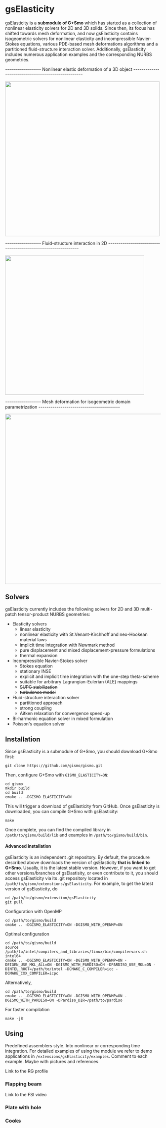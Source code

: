 
# gsElasticity
gsElasticity is a **submodule of G+Smo** which has started as a collection of nonlinear elasticity solvers for 2D and 3D solids. Since then, its focus has shifted towards mesh deformation, and now gsElasticity contains isogeometric solvers for nonlinear elasticity and incompressible Navier-Stokes equations, various PDE-based mesh deformations algorithms and a partitioned fluid-structure interaction solver. Additionally, gsElasticity includes numerous application examples and the corresponding NURBS geometries.

------------------  Nonlinear elastic deformation of a 3D object  ----------------------------------------------------

<img src="../media/images/terrific.png" width="500">   

------------------  Fluid-structure interaction in 2D  ---------------------------------------------------------------

<img src="../media/images/FSI.png" width="450">

------------------  Mesh deformation for isogeometric domain parametrization -----------------------------------------

<img src="../media/images/meshDeform.png" width="550">

## Solvers
gsElasticity currently includes the following solvers for 2D and 3D multi-patch tensor-product NURBS geometries:
* Elasticity solvers 
  * linear elasticity
  * nonlinear elasticity with St.Venant-Kirchhoff and neo-Hookean material laws
  * implicit time integration with Newmark method
  * pure displacement and mixed displacement-pressure formulations
  * thermal expansion
* Incompressible Navier-Stokes solver
  * Stokes equation
  * stationary INSE
  * explicit and implicit time integration with the one-step theta-scheme
  * suitable for arbitrary Lagrangian-Eulerian (ALE) mappings
  * ~~SUPG stabilization~~
  * ~~turbulence model~~
* Fluid-structure interaction solver
  * partitioned approach
  * strong coupling
  * Aitken relaxation for convergence speed-up
* Bi-harmonic equation solver in mixed formulation
* Poisson's equation solver

## Installation
Since gsElasticity is a submodule of G+Smo, you should download G+Smo first:
```
git clone https://github.com/gismo/gismo.git
```
Then, configure G+Smo with `GISMO_ELASTICITY=ON`:
```
cd gismo
mkdir build
cd build
cmake .. -DGISMO_ELASTICITY=ON
```
This will trigger a download of gsElasticity from GitHub. Once gsElasticity is downloaded, you can compile G+Smo with gsElasticity:
```
make
```
Once complete, you can find the compiled library in `/path/to/gismo/build/lib` and examples in `/path/to/gismo/build/bin`.

#### Advanced installation
gsElasticity is an independent .git repository. By default, the procedure described above downloads the version of gsElasticity __that is linked to G+Smo__. Usually, it is the latest stable version. However, if you want to get other versions/branches of gsElastisity, or even contribute to it, you should access gsElasticity via its .git repository located in `/path/to/gismo/extenstions/gsElasticity`. For example, to get the latest version of gsElasticity, do
```
cd /path/to/gismo/extenstion/gsElasticity
git pull
```

Configuration with OpenMP
```
cd /path/to/gismo/build
cmake .. -DGISMO_ELASTICITY=ON -DGISMO_WITH_OPENMP=ON
```
Optimal configuration
```
cd /path/to/gismo/build
source /path/to/intel/compilers_and_libraries/linux/bin/compilervars.sh intel64
cmake .. -DGISMO_ELASTICITY=ON -DGISMO_WITH_OPENMP=ON -DEIGEN_USE_MKL_ALL=ON -DGISMO_WITH_PARDISO=ON -DPARDISO_USE_MKL=ON -DINTEL_ROOT=/path/to/intel -DCMAKE_C_COMPILER=icc -DCMAKE_CXX_COMPILER=icpc
```

Alternatively,
```
cd /path/to/gismo/build
cmake .. -DGISMO_ELASTICITY=ON -DGISMO_WITH_OPENMP=ON -DGISMO_WITH_PARDISO=ON -DPardiso_DIR=/path/to/pardiso
```



For faster compilation
```
make -j8
```

## Using
Predefined assemblers style. Into nonlinear or corresponding time integration. 
For detailed examples of using the module we refer to demo applications in `/extensions/gsElasticity/examples`. 
Comment to each example. Maybe with pictures and references

Link to the RG profile

### Flapping beam

Link to the FSI video

### Plate with hole

### Cooks



